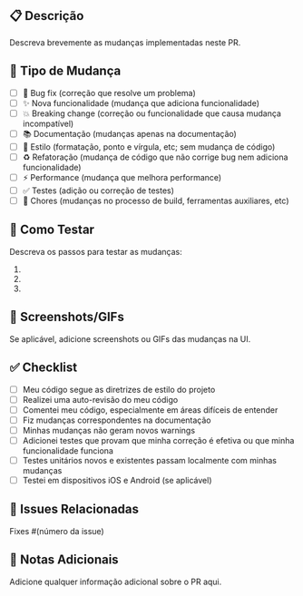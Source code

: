 ## 📋 Descrição

Descreva brevemente as mudanças implementadas neste PR.

## 🔄 Tipo de Mudança

- [ ] 🐛 Bug fix (correção que resolve um problema)
- [ ] ✨ Nova funcionalidade (mudança que adiciona funcionalidade)
- [ ] 💥 Breaking change (correção ou funcionalidade que causa mudança incompatível)
- [ ] 📚 Documentação (mudanças apenas na documentação)
- [ ] 🎨 Estilo (formatação, ponto e vírgula, etc; sem mudança de código)
- [ ] ♻️ Refatoração (mudança de código que não corrige bug nem adiciona funcionalidade)
- [ ] ⚡ Performance (mudança que melhora performance)
- [ ] ✅ Testes (adição ou correção de testes)
- [ ] 🔧 Chores (mudanças no processo de build, ferramentas auxiliares, etc)

## 🧪 Como Testar

Descreva os passos para testar as mudanças:

1. 
2. 
3. 

## 📱 Screenshots/GIFs

Se aplicável, adicione screenshots ou GIFs das mudanças na UI.

## ✅ Checklist

- [ ] Meu código segue as diretrizes de estilo do projeto
- [ ] Realizei uma auto-revisão do meu código
- [ ] Comentei meu código, especialmente em áreas difíceis de entender
- [ ] Fiz mudanças correspondentes na documentação
- [ ] Minhas mudanças não geram novos warnings
- [ ] Adicionei testes que provam que minha correção é efetiva ou que minha funcionalidade funciona
- [ ] Testes unitários novos e existentes passam localmente com minhas mudanças
- [ ] Testei em dispositivos iOS e Android (se aplicável)

## 🔗 Issues Relacionadas

Fixes #(número da issue)

## 📝 Notas Adicionais

Adicione qualquer informação adicional sobre o PR aqui.